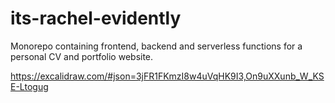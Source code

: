 # its-rachel-evidently
Monorepo containing frontend, backend and serverless functions for a personal CV and portfolio website.

https://excalidraw.com/#json=3jFR1FKmzI8w4uVqHK9I3,On9uXXunb_W_KSE-Ltogug
